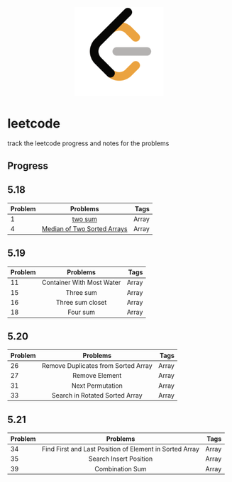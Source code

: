 <!---Logo--->
<h1 align="center">
      <br><img src="img/LeetCode_logo.png" width="200">
</h1>

# leetcode
track the leetcode progress and notes for the problems

## Progress
## 5.18
| Problem | Problems           | Tags  |
| ------------- |:-------------:| -----:
| 1     | [two sum](https://leetcode.com/problems/two-sum/) | Array |
| 4     | [Median of Two Sorted Arrays](https://leetcode.com/problems/two-sum/) | Array |

## 5.19
| Problem | Problems           | Tags  |
| ------------- |:-------------:| -----:
| 11     | Container With Most Water| Array |
| 15    | Three sum| Array |
| 16    | Three sum closet| Array |
| 18    | Four sum| Array |

## 5.20
| Problem | Problems           | Tags  |
| ------------- |:-------------:| -----:
| 26    | Remove Duplicates from Sorted Array| Array |
| 27    | Remove Element| Array |
| 31    | Next Permutation| Array |
| 33    | Search in Rotated Sorted Array| Array |

## 5.21
| Problem | Problems           | Tags  |
| ------------- |:-------------:| -----:
| 34   | Find First and Last Position of Element in Sorted Array| Array |
| 35    | Search Insert Position| Array |
| 39    | Combination Sum| Array |


